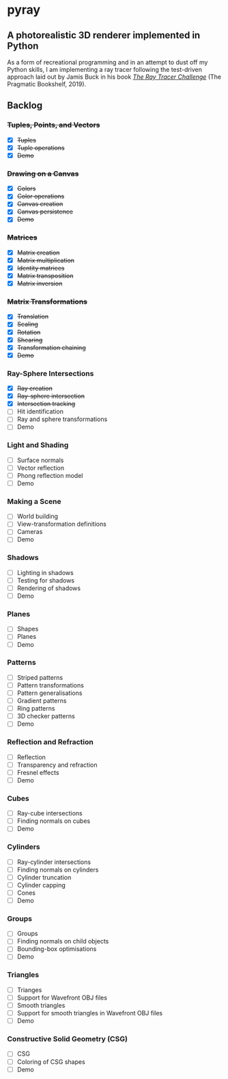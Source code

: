 # pyray
## A photorealistic 3D renderer implemented in Python

As a form of recreational programming and in an attempt to dust off my Python
skills, I am implementing a ray tracer following the test-driven approach laid
out by Jamis Buck in his book
[_The Ray Tracer Challenge_](https://tinyurl.com/y7bap78k) (The Pragmatic
Bookshelf, 2019).

## Backlog

### ~~Tuples, Points, and Vectors~~
- [x] ~~Tuples~~
- [x] ~~Tuple operations~~
- [x] ~~Demo~~

### ~~Drawing on a Canvas~~
- [x] ~~Colors~~
- [x] ~~Color operations~~
- [x] ~~Canvas creation~~
- [x] ~~Canvas persistence~~
- [x] ~~Demo~~

### ~~Matrices~~
- [x] ~~Matrix creation~~
- [x] ~~Matrix multiplication~~
- [x] ~~Identity matrices~~
- [x] ~~Matrix transposition~~
- [x] ~~Matrix inversion~~

### ~~Matrix Transformations~~
- [x] ~~Translation~~
- [x] ~~Scaling~~
- [x] ~~Rotation~~
- [x] ~~Shearing~~
- [x] ~~Transformation chaining~~
- [x] ~~Demo~~

### Ray-Sphere Intersections
- [x] ~~Ray creation~~
- [x] ~~Ray-sphere intersection~~
- [x] ~~Intersection tracking~~
- [ ] Hit identification
- [ ] Ray and sphere transformations
- [ ] Demo

### Light and Shading
- [ ] Surface normals
- [ ] Vector reflection
- [ ] Phong reflection model
- [ ] Demo

### Making a Scene
- [ ] World building
- [ ] View-transformation definitions
- [ ] Cameras
- [ ] Demo

### Shadows
- [ ] Lighting in shadows
- [ ] Testing for shadows
- [ ] Rendering of shadows
- [ ] Demo

### Planes
- [ ] Shapes
- [ ] Planes
- [ ] Demo

### Patterns
- [ ] Striped patterns
- [ ] Pattern transformations
- [ ] Pattern generalisations
- [ ] Gradient patterns
- [ ] Ring patterns
- [ ] 3D checker patterns
- [ ] Demo

### Reflection and Refraction
- [ ] Reflection
- [ ] Transparency and refraction
- [ ] Fresnel effects
- [ ] Demo

### Cubes
- [ ] Ray-cube intersections
- [ ] Finding normals on cubes
- [ ] Demo

### Cylinders
- [ ] Ray-cylinder intersections
- [ ] Finding normals on cylinders
- [ ] Cylinder truncation
- [ ] Cylinder capping
- [ ] Cones
- [ ] Demo

### Groups
- [ ] Groups
- [ ] Finding normals on child objects
- [ ] Bounding-box optimisations
- [ ] Demo

### Triangles
- [ ] Trianges
- [ ] Support for Wavefront OBJ files
- [ ] Smooth triangles
- [ ] Support for smooth triangles in Wavefront OBJ files
- [ ] Demo

### Constructive Solid Geometry (CSG)
- [ ] CSG
- [ ] Coloring of CSG shapes
- [ ] Demo
